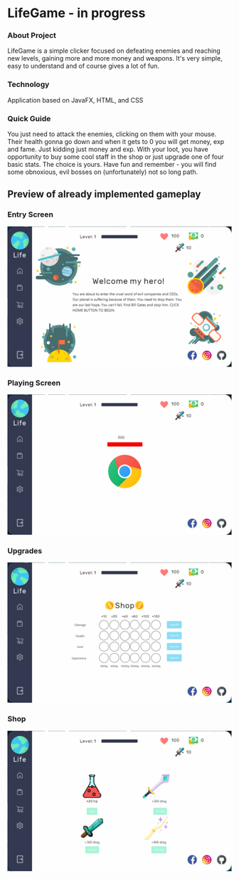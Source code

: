 # LifeGame - in progress

### About Project
LifeGame is a simple clicker focused on defeating enemies and reaching
new levels, gaining more and more money and weapons. It's very simple, easy
to understand and of course gives a lot of fun.

### Technology 
Application based on JavaFX, HTML, and CSS

### Quick Guide
You just need to attack the enemies, clicking on them with your mouse. Their health gonna go down and when it gets to
0 you will get money, exp and fame. Just kidding just money and exp. With your loot, you have opportunity to buy some cool
staff in the shop or just upgrade one of four basic stats. The choice is yours. Have fun and remember - you will find some obnoxious,
evil bosses on (unfortunately) not so long path.

## Preview of already implemented gameplay

### Entry Screen

![Alt text](src/img/fot1.png?raw=true "Optional Title")

### Playing Screen

![Alt text](src/img/fot2.png?raw=true "Optional Title")


### Upgrades

![Alt text](src/img/fot3.png?raw=true "Optional Title")


### Shop

![Alt text](src/img/fot4.png?raw=true "Optional Title")
